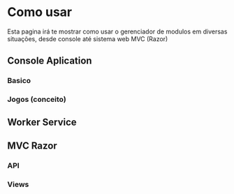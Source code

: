 # Como usar
Esta pagina irá te mostrar como usar o gerenciador de modulos em diversas situações, desde console até sistema web MVC (Razor)

## Console Aplication
### Basico
### Jogos (conceito)
## Worker Service
## MVC Razor
### API
### Views